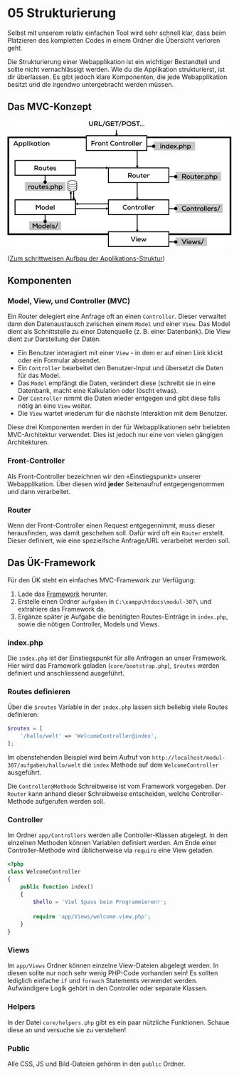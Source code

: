 # 05 Strukturierung

Selbst mit unserem relativ einfachen Tool wird sehr schnell klar, dass beim Platzieren des kompletten Codes in einem Ordner die Übersicht verloren geht.

Die Strukturierung einer Webapplikation ist ein wichtiger Bestandteil und sollte nicht vernachlässigt werden. Wie du die Applikation strukturierst, ist dir überlassen. Es gibt jedoch klare Komponenten, die jede Webapplikation besitzt und die irgendwo untergebracht werden müssen.

## Das MVC-Konzept

![Szene 1](../../.gitbook/assets/09.jpg)

\([Zum schrittweisen Aufbau der Applikations-Struktur](res.md)\)

## Komponenten

### Model, View, und Controller \(MVC\)

Ein Router delegiert eine Anfrage oft an einen `Controller`. Dieser verwaltet dann den Datenaustausch zwischen einem `Model` und einer `View`. Das Model dient als Schnittstelle zu einer Datenquelle \(z. B. einer Datenbank\). Die View dient zur Darstellung der Daten.

* Ein Benutzer interagiert mit einer `View` - in dem er auf einen Link klickt oder ein Formular absendet.
* Ein `Controller` bearbeitet den Benutzer-Input und übersetzt die Daten für das Model.
* Das `Model` empfängt die Daten, verändert diese \(schreibt sie in eine Datenbank, macht eine Kalkulation oder löscht etwas\).
* Der `Controller` nimmt die Daten wieder entgegen und gibt diese falls nötig an eine `View` weiter.
* Die `View` wartet wiederum für die nächste Interaktion mit dem Benutzer.

Diese drei Komponenten werden in der für Webapplikationen sehr beliebten MVC-Architektur verwendet. Dies ist jedoch nur eine von vielen gängigen Architekturen.

### Front-Controller

Als Front-Controller bezeichnen wir den «Einstiegspunkt» unserer Webapplikation. Über diesen wird **jeder** Seitenaufruf entgegengenommen und dann verarbeitet.

### Router

Wenn der Front-Controller einen Request entgegennimmt, muss dieser herausfinden, was damit geschehen soll. Dafür wird oft ein `Router` erstellt. Dieser definiert, wie eine spezieifsche Anfrage/URL verarbeitet werden soll.

## Das ÜK-Framework

Für den ÜK steht ein einfaches MVC-Framework zur Verfügung: 

1. Lade das [Framework](https://download-directory.github.io/?url=https%3A%2F%2Fgithub.com%2FIctBerufsbildungZentralschweiz%2Fmodul-307-projekte%2Ftree%2Fmaster%2F_Framework) herunter.
2. Erstelle einen Ordner `aufgaben` in `C:\xampp\htdocs\modul-307\` und extrahiere das Framework da. 
3. Ergänze später je Aufgabe die benötigten Routes-Einträge in `index.php`, sowie die nötigen Controller, Models und Views. 

### index.php

Die `index.php` ist der Einstiegspunkt für alle Anfragen an unser Framework. Hier wird das Framework geladen \(`core/bootstrap.php`\), `$routes` werden definiert und anschliessend ausgeführt.

### Routes definieren

Über die `$routes` Variable in der `index.php` lassen sich beliebig viele Routes definieren:

```php
$routes = [
    '/hallo/welt' => 'WelcomeController@index',
];
```

Im obenstehenden Beispiel wird beim Aufruf von `http://localhost/modul-307/aufgaben/hallo/welt` die `index` Methode auf dem `WelcomeController` ausgeführt.

Die `Controller@Methode` Schreibweise ist vom Framework vorgegeben. Der `Router` kann anhand dieser Schreibweise entscheiden, welche Controller-Methode aufgerufen werden soll.

### Controller

Im Ordner `app/Controllers` werden alle Controller-Klassen abgelegt. In den einzelnen Methoden können Variablen definiert werden. Am Ende einer Controller-Methode wird üblicherweise via `require` eine View geladen.

```php
<?php
class WelcomeController
{
    public function index()
    {
        $hello = 'Viel Spass beim Programmieren!';

        require 'app/Views/welcome.view.php';
    }
}
```

### Views

Im `app/Views` Ordner können einzelne View-Dateien abgelegt werden. In diesen sollte nur noch sehr wenig PHP-Code vorhanden sein! Es sollten lediglich einfache `if` und `foreach` Statements verwendet werden. Aufwändigere Logik gehört in den Controller oder separate Klassen.

### Helpers

In der Datei `core/helpers.php` gibt es ein paar nützliche Funktionen. Schaue diese an und versuche sie zu verstehen!

### Public

Alle CSS, JS und Bild-Dateien gehören in den `public` Ordner.

